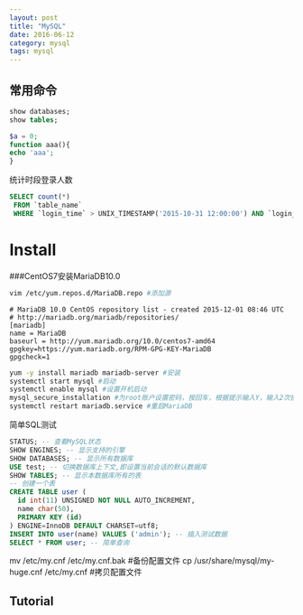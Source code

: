 ```yaml
---
layout: post
title: "MySQL"
date: 2016-06-12
category: mysql
tags: mysql
---
```


## 常用命令

```sql
show databases;
show tables;
```

```php
$a = 0;
function aaa(){
echo 'aaa';
}
```



统计时段登录人数

```sql
SELECT count(*)
 FROM `table_name`
 WHERE `login_time` > UNIX_TIMESTAMP('2015-10-31 12:00:00') AND `login_time` < UNIX_TIMESTAMP('2015-10-31 14:00:00');
```


# Install

###CentOS7安装MariaDB10.0

```bash
vim /etc/yum.repos.d/MariaDB.repo #添加源
```

```
# MariaDB 10.0 CentOS repository list - created 2015-12-01 08:46 UTC
# http://mariadb.org/mariadb/repositories/
[mariadb]
name = MariaDB
baseurl = http://yum.mariadb.org/10.0/centos7-amd64
gpgkey=https://yum.mariadb.org/RPM-GPG-KEY-MariaDB
gpgcheck=1
```

```bash
yum -y install mariadb mariadb-server #安装
systemctl start mysql #启动
systemctl enable mysql #设置开机启动
mysql_secure_installation #为root账户设置密码，按回车，根据提示输入Y，输入2次密码，回车，根据提示一路输入Y最后出现：Thanks for using MariaDB! MySql密码设置完成，重新启动MySQL。
systemctl restart mariadb.service #重启MariaDB
```

简单SQL测试

```sql
STATUS; -- 查看MySQL状态
SHOW ENGINES; -- 显示支持的引擎
SHOW DATABASES; -- 显示所有数据库
USE test; -- 切换数据库上下文,即设置当前会话的默认数据库
SHOW TABLES; -- 显示本数据库所有的表
-- 创建一个表
CREATE TABLE user (
  id int(11) UNSIGNED NOT NULL AUTO_INCREMENT,
  name char(50),
  PRIMARY KEY (id)
) ENGINE=InnoDB DEFAULT CHARSET=utf8;
INSERT INTO user(name) VALUES ('admin'); -- 插入测试数据
SELECT * FROM user; -- 简单查询
```
mv /etc/my.cnf /etc/my.cnf.bak #备份配置文件
cp /usr/share/mysql/my-huge.cnf /etc/my.cnf #拷贝配置文件




## Tutorial

